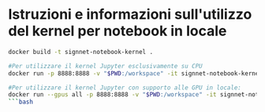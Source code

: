 # Istruzioni e informazioni sull'utilizzo del kernel per notebook in locale


```bash
docker build -t signnet-notebook-kernel .

#Per utilizzare il kernel Jupyter esclusivamente su CPU
docker run -p 8888:8888 -v "$PWD:/workspace" -it signnet-notebook-kernel

#Per utilizzare il kernel Jupyter con supporto alle GPU in locale:
docker run --gpus all -p 8888:8888 -v "$PWD:/workspace" -it signnet-notebook-kernel
```bash
